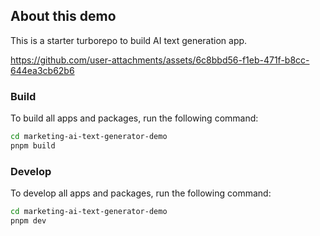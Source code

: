 ## About this demo

This is a starter turborepo to build AI text generation app.

https://github.com/user-attachments/assets/6c8bbd56-f1eb-471f-b8cc-644ea3cb62b6

### Build

To build all apps and packages, run the following command:

```sh
cd marketing-ai-text-generator-demo
pnpm build
```

### Develop

To develop all apps and packages, run the following command:

```sh
cd marketing-ai-text-generator-demo
pnpm dev
```
